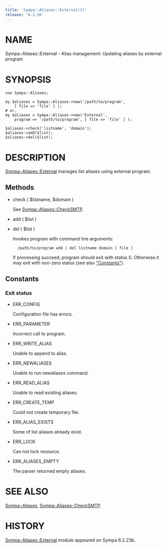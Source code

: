 ```yaml
---
title: 'Sympa::Aliases::External(3)'
release: '6.2.56'
---
```


# NAME

Sympa::Aliases::External -
Alias management: Updating aliases by external program

# SYNOPSIS

    use Sympa::Aliases;
    
    my $aliases = Sympa::Aliases->new('/path/to/program',
        [ file => 'file' ] );
    # or,
    my $aliases = Sympa::Aliases->new('External',
        program => '/path/to/program', [ file => 'file' ] );
    
    $aliases->check('listname', 'domain');
    $aliases->add($list);
    $aliases->del($list);

# DESCRIPTION 

[Sympa::Aliases::External](./Sympa-Aliases-External.3.md) manages list aliases using external program.

## Methods

- check ( $listname, $domain )

    See [Sympa::Aliases::CheckSMTP](./Sympa-Aliases-CheckSMTP.3.md).

- add ( $list )
- del ( $list )

    Invokes program with command line arguments:

        /path/to/program add | del listname domain [ file ]

    If processing succeed, program should exit with status 0.
    Otherwise it may exit with non-zero status (see also ["Constants"](#constants)).

## Constants

### Exit status

- ERR\_CONFIG

    Configuration file has errors.

- ERR\_PARAMETER

    Incorrect call to program.

- ERR\_WRITE\_ALIAS

    Unable to append to alias.

- ERR\_NEWALIASES

    Unable to run newaliases command.

- ERR\_READ\_ALIAS

    Unable to read existing aliases.

- ERR\_CREATE\_TEMP

    Could not create temporary file.

- ERR\_ALIAS\_EXISTS

    Some of list aliases already exist.

- ERR\_LOCK

    Can not lock resource.

- ERR\_ALIASES\_EMPTY

    The parser returned empty aliases.

# SEE ALSO

[Sympa::Aliases](./Sympa-Aliases.3.md),
[Sympa::Aliases::CheckSMTP](./Sympa-Aliases-CheckSMTP.3.md).

# HISTORY

[Sympa::Aliases::External](./Sympa-Aliases-External.3.md) module appeared on Sympa 6.2.23b.
